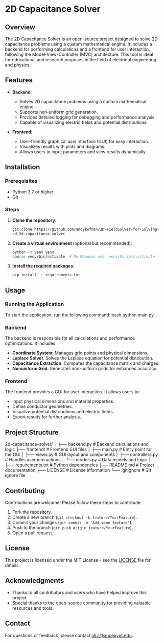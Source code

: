 # 2D Capacitance Solver

## Overview

The 2D Capacitance Solver is an open-source project designed to solve 2D capacitance problems using a custom mathematical engine. It includes a backend for performing calculations and a frontend for user interaction, following the Model-View-Controller (MVC) architecture. This tool is ideal for educational and research purposes in the field of electrical engineering and physics.

## Features

- **Backend**: 
  - Solves 2D capacitance problems using a custom mathematical engine.
  - Supports non-uniform grid generation.
  - Provides detailed logging for debugging and performance analysis.
  - Capable of visualizing electric fields and potential distributions.

- **Frontend**:
  - User-friendly graphical user interface (GUI) for easy interaction.
  - Visualizes results with plots and diagrams.
  - Allows users to input parameters and view results dynamically.

## Installation

### Prerequisites

- Python 3.7 or higher
- Git

### Steps

1. **Clone the repository**:
   ```bash
   git clone https://github.com/andykofman/2D-FieldSolver-for-Solving-ParasiticCapacitance
   cd 2d-capacitance-solver
   ```

2. **Create a virtual environment** (optional but recommended):
   ```bash
   python -m venv venv
   source venv/bin/activate  # On Windows use `venv\Scripts\activate`
   ```

3. **Install the required packages**:
   ```bash
   pip install -r requirements.txt
   ```

## Usage

### Running the Application

To start the application, run the following command:
bash
python main.py




### Backend

The backend is responsible for all calculations and performance optimizations. It includes:

- **Coordinate System**: Manages grid points and physical dimensions.
- **Laplace Solver**: Solves the Laplace equation for potential distribution.
- **Capacitance Extraction**: Computes the capacitance matrix and charges.
- **Nonuniform Grid**: Generates non-uniform grids for enhanced accuracy.

### Frontend

The frontend provides a GUI for user interaction. It allows users to:

- Input physical dimensions and material properties.
- Define conductor geometries.
- Visualize potential distributions and electric fields.
- Export results for further analysis.

## Project Structure
2d-capacitance-solver/
│
├── backend.py # Backend calculations and logic
├── frontend/ # Frontend GUI files
│ ├── main.py # Entry point for the GUI
│ ├── views.py # GUI layout and components
│ ├── controllers.py # Handles user interactions
│ └── models.py # Data models and logic
│
├── requirements.txt # Python dependencies
├── README.md # Project documentation
├── LICENSE # License information
└── .gitignore # Git ignore file



## Contributing

Contributions are welcome! Please follow these steps to contribute:

1. Fork the repository.
2. Create a new branch (`git checkout -b feature/YourFeature`).
3. Commit your changes (`git commit -m 'Add some feature'`).
4. Push to the branch (`git push origin feature/YourFeature`).
5. Open a pull request.



## License

This project is licensed under the MIT License - see the [LICENSE](LICENSE) file for details.

## Acknowledgments

- Thanks to all contributors and users who have helped improve this project.
- Special thanks to the open-source community for providing valuable resources and tools.

## Contact

For questions or feedback, please contact [ali.a@aucegypt.edu](mailto:ali.a@aucegypt.edu).
